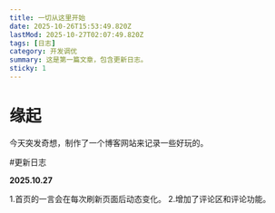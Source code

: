 ```yaml
---
title: 一切从这里开始
date: 2025-10-26T15:53:49.820Z
lastMod: 2025-10-27T02:07:49.820Z
tags: [日志]
category: 开发调优
summary: 这是第一篇文章，包含更新日志。
sticky: 1
---
```


# 缘起
今天突发奇想，制作了一个博客网站来记录一些好玩的。


#更新日志


**2025.10.27**


1.首页的一言会在每次刷新页面后动态变化。
2.增加了评论区和评论功能。
